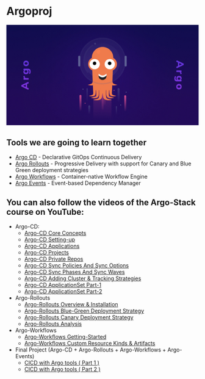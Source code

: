 # Argoproj
![Argo Image](argo.jpg)

## Tools we are going to learn together
* [Argo CD](https://github.com/argoproj/argo-cd) - Declarative GitOps Continuous Delivery
* [Argo Rollouts](https://github.com/argoproj/argo-rollouts) - Progressive Delivery with support for Canary and Blue Green deployment strategies
* [Argo Workflows](https://github.com/argoproj/argo-workflows) - Container-native Workflow Engine
* [Argo Events](https://github.com/argoproj/argo-events) - Event-based Dependency Manager


## You can also follow the videos of the Argo-Stack course on YouTube:
  - Argo-CD:
     - [Argo-CD Core Concepts](https://www.youtube.com/watch?v=T-ERIOb_3z0&list=PLYrn63eEqAzYttcyB6On1oH35O5rxgDt4)
     - [Argo-CD Setting-up](https://www.youtube.com/watch?v=pVnk9utUit8&list=PLYrn63eEqAzYttcyB6On1oH35O5rxgDt4&index=2)
     - [Argo-CD Applications](https://www.youtube.com/watch?v=3tzMmhvD6p0&list=PLYrn63eEqAzYttcyB6On1oH35O5rxgDt4&index=3)
     - [Argo-CD Projects](https://www.youtube.com/watch?v=VT4NTt5rUew&list=PLYrn63eEqAzYttcyB6On1oH35O5rxgDt4&index=4)
     - [Argo-CD Private Repos](https://www.youtube.com/watch?v=SsewuwHuA08&list=PLYrn63eEqAzYttcyB6On1oH35O5rxgDt4&index=5)
     - [Argo-CD Sync Policies And Sync Options](https://www.youtube.com/watch?v=XU08NQH11-Q&list=PLYrn63eEqAzYttcyB6On1oH35O5rxgDt4&index=6)
     - [Argo-CD Sync Phases And Sync Waves](https://www.youtube.com/watch?v=nXx-Y3Vbn_0&list=PLYrn63eEqAzYttcyB6On1oH35O5rxgDt4&index=7)
     - [Argo-CD Adding Cluster & Tracking Strategies](https://www.youtube.com/watch?v=dBpauFPL64A&list=PLYrn63eEqAzYttcyB6On1oH35O5rxgDt4&index=8)
     - [Argo-CD ApplicationSet Part-1](https://www.youtube.com/watch?v=LoFazAmwWOw&list=PLYrn63eEqAzYttcyB6On1oH35O5rxgDt4&index=9)
     - [Argo-CD ApplicationSet Part-2](https://www.youtube.com/watch?v=yT3w2iig9MI&list=PLYrn63eEqAzYttcyB6On1oH35O5rxgDt4&index=10)
  - Argo-Rollouts
     - [Argo-Rollouts Overview & Installation](https://www.youtube.com/watch?v=hgEVcHhBwPw&list=PLYrn63eEqAzYttcyB6On1oH35O5rxgDt4&index=11)
     - [Argo-Rollouts Blue-Green Deployment Strategy](https://www.youtube.com/watch?v=q1pMzZE8Ugw&list=PLYrn63eEqAzYttcyB6On1oH35O5rxgDt4&index=12)
     - [Argo-Rollouts Canary Deployment Strategy](https://www.youtube.com/watch?v=MY4E8TgQ5Gs&list=PLYrn63eEqAzYttcyB6On1oH35O5rxgDt4&index=13)
     - [Argo-Rollouts Analysis](https://www.youtube.com/watch?v=qbHv3riNN0g&list=PLYrn63eEqAzYttcyB6On1oH35O5rxgDt4&index=15)
  - Argo-Workflows
     - [Argo-Workflows Getting-Started](https://www.youtube.com/watch?v=UgpVX5Sn5OI&list=PLYrn63eEqAzYttcyB6On1oH35O5rxgDt4&index=14)
     - [Argo-Workflows Custom Resource Kinds & Artifacts](https://www.youtube.com/watch?v=ugB7v5WadGY&list=PLYrn63eEqAzYttcyB6On1oH35O5rxgDt4&index=16)
  - Final Project (Argo-CD + Argo-Rollouts + Argo-Workflows + Argo-Events)
     - [CICD with Argo tools ( Part 1 )](https://www.youtube.com/watch?v=WxLqz9TyRSc&list=PLYrn63eEqAzYttcyB6On1oH35O5rxgDt4&index=17)
     - [CICD with Argo tools ( Part 2 )](https://www.youtube.com/watch?v=ex-F_VXNYNA&list=PLYrn63eEqAzYttcyB6On1oH35O5rxgDt4&index=18)
